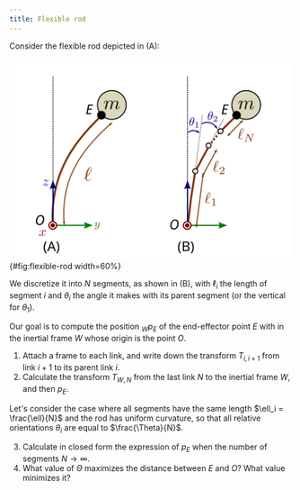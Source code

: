 ```yaml
---
title: Flexible rod
---
```


Consider the flexible rod depicted in (A):

![Flexible rod and its discretization.](figures/flexible-rod.svg){#fig:flexible-rod width=60%}

We discretize it into $N$ segments, as shown in (B), with $\ell_i$ the length of segment $i$ and $\theta_i$ the angle it makes with its parent segment (or the vertical for $\theta_1$).

Our goal is to compute the position ${}_W p_E$ of the end-effector point $E$ with in the inertial frame $W$ whose origin is the point $O$.

1. Attach a frame to each link, and write down the transform $T_{i, i+1}$ from link $i+1$ to its parent link $i$.
2. Calculate the transform $T_{W, N}$ from the last link $N$ to the inertial frame $W$, and then $p_E$.

Let's consider the case where all segments have the same length $\ell_i = \frac{\ell}{N}$ and the rod has uniform curvature, so that all relative orientations $\theta_i$ are equal to $\frac{\Theta}{N}$.

3. Calculate in closed form the expression of $p_E$ when the number of segments $N \to \infty$.
4. What value of $\Theta$ maximizes the distance between $E$ and $O$? What value minimizes it?
